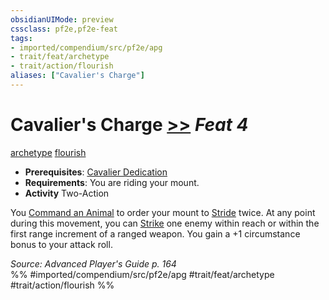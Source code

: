 ```yaml
---
obsidianUIMode: preview
cssclass: pf2e,pf2e-feat
tags:
- imported/compendium/src/pf2e/apg
- trait/feat/archetype
- trait/action/flourish
aliases: ["Cavalier's Charge"]
---
```

# Cavalier's Charge  [>>](chapter-9-playing-the-game.md#Actions "Two-Action") *Feat 4*  
[archetype](archetype.md)  [flourish](flourish.md)  

- **Prerequisites**: [Cavalier Dedication](cavalier-dedication-apg.md)
- **Requirements**: You are riding your mount.
- **Activity** Two-Action

You [Command an Animal](command-an-animal.md) to order your mount to [Stride](stride.md) twice. At any point during this movement, you can [Strike](strike.md) one enemy within reach or within the first range increment of a ranged weapon. You gain a +1 circumstance bonus to your attack roll.

*Source: Advanced Player's Guide p. 164*  
%% #imported/compendium/src/pf2e/apg #trait/feat/archetype #trait/action/flourish %%